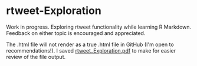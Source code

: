 # rtweet-Exploration

Work in progress. Exploring rtweet functionality while learning R Markdown. Feedback on either topic is encouraged and appreciated.

The .html file will not render as a true .html file in GitHub (I'm open to recommendations!). I saved [rtweet_Exploration.pdf](https://github.com/mjhendrickson/rtweet-Exploration/blob/master/rtweet%20Exploration.pdf) to make for easier review of the file output.
